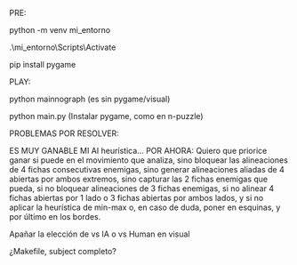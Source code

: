 PRE:

python -m venv mi_entorno 

.\mi_entorno\Scripts\Activate 

pip install pygame


PLAY:

python mainnograph
(es sin pygame/visual)

python main.py
(Instalar pygame, como en n-puzzle)


PROBLEMAS POR RESOLVER:

ES MUY GANABLE MI AI heurística... POR AHORA:
Quiero que priorice ganar si puede en el movimiento que analiza, sino bloquear las alineaciones de 4 fichas consecutivas enemigas, sino generar alineaciones aliadas de 4 abiertas por ambos extremos, sino capturar las 2 fichas enemigas que pueda, si no bloquear alineaciones de 3 fichas enemigas, si no alinear 4 fichas abiertas por 1 lado o 3 fichas abiertas por ambos lados, y si no aplicar la heurística de min-max o, en caso de duda, poner en esquinas, y por último en los bordes. 

Apañar la elección de vs IA o vs Human en visual
 
 ¿Makefile, subject completo?
